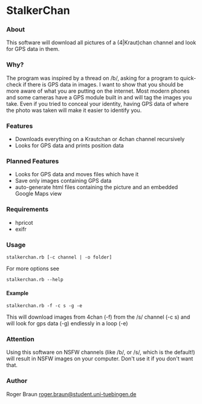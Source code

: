 # StalkerChan

### About
This software will download all pictures of a (4|Kraut)chan channel and look for GPS data in them. 

### Why?
The program was inspired by a thread on /b/, asking for a program to quick-check if there is GPS data in images. I want to show that you should be more aware of what you are putting on the internet. Most modern phones and some cameras have a GPS module built in and will tag the images you take. Even if you tried to conceal your identity, having GPS data of where the photo was taken will make it easier to identify you.

### Features
- Downloads everything on a Krautchan or 4chan channel recursively 
- Looks for GPS data and prints position data

### Planned Features
- Looks for GPS data and moves files which have it
- Save only images containing GPS data
- auto-generate html files containing the picture and an embedded Google Maps view 

### Requirements
- hpricot
- exifr

### Usage
    stalkerchan.rb [-c channel | -o folder]

For more options see 

    stalkerchan.rb --help

#### Example
    stalkerchan.rb -f -c s -g -e

This will download images from 4chan (-f) from the /s/ channel (-c s) and will look for gps data (-g) endlessly in a loop (-e)

### Attention
Using this software on NSFW channels (like /b/, or /s/, which is the default!) will result in NSFW images on your computer. Don't use it if you don't want that.

### Author
Roger Braun
roger.braun@student.uni-tuebingen.de

